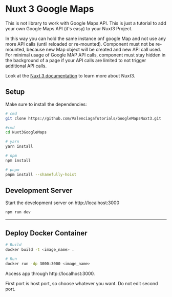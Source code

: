 # Nuxt 3 Google Maps

This is not library to work with Google Maps API. This is just a tutorial to add your own Google Maps API (it's easy) to your Nuxt3 Project.

In this way you can hold the same instance onf google Map and not use any more API calls (until reloaded or re-mounted). Component must not be re-mounted, because new Map object will be created and new API call used. For minimal usage of Google MAP API calls, component must stay hidden in the background of a page if your API calls are limited to not trigger additional API calls.

Look at the [Nuxt 3 documentation](https://nuxt.com/docs/getting-started/introduction) to learn more about Nuxt3.

## Setup

Make sure to install the dependencies:

```bash
# cmd
git clone https://github.com/ValenciagaTutorials/GoogleMapsNuxt3.git

#cmd
cd Nuxt3GoogleMaps

# yarn
yarn install

# npm
npm install

# pnpm
pnpm install --shamefully-hoist
```

## Development Server

Start the development server on http://localhost:3000

```bash
npm run dev
```

---

## Deploy Docker Container

```bash
# Build
docker build -t <image_name> .

# Run
docker run -dp 3000:3000 <image_name>
```

Access app through http://localhost:3000.

First port is host port, so choose whatever you want. Do not edit second port.
